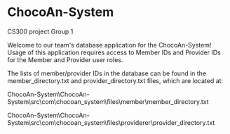 # ChocoAn-System
CS300 project Group 1

Welcome to our team's database application for the ChocoAn-System! 
Usage of this application requires access to Member IDs and Provider IDs for the Member and Provider user roles. 

The lists of member/provider IDs in the database can be found in the member_directory.txt and provider_directory.txt files, 
which are located at:

ChocoAn-System\ChocoAn-System\src\com\chocoan_system\files\member\member_directory.txt 

ChocoAn-System\ChocoAn-System\src\com\chocoan_system\files\providerer\provider_directory.txt
